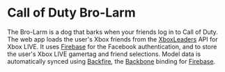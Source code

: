 Call of Duty Bro-Larm
=====================
The Bro-Larm is a dog that barks when your friends log in to Call of Duty. The web app loads the user's Xbox friends from the [XboxLeaders](http://www.xboxleaders.com/) API for Xbox LIVE. It uses [Firebase](http://www.firebase.com/) for the Facebook authentication, and to store the user's Xbox LIVE gamertag and friend selections. Model data is automatically synced using [Backfire](https://github.com/firebase/backfire), the [Backbone](http://backbonejs.org) binding for [Firebase](http://www.firebase.com/).